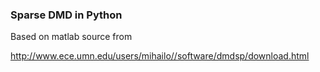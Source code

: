 ### Sparse DMD in Python

Based on matlab source from

http://www.ece.umn.edu/users/mihailo//software/dmdsp/download.html
